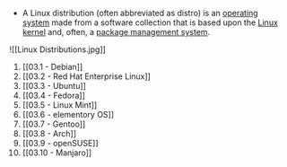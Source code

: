 - A Linux distribution (often abbreviated as distro) is an [operating system](https://en.wikipedia.org/wiki/Operating_system) made from a software collection that is based upon the [Linux kernel](https://en.wikipedia.org/wiki/Linux_kernel) and, often, a [package management system](https://en.wikipedia.org/wiki/Package_management_system).


![[Linux Distributions.jpg]]


1. [[03.1 - Debian]]
2. [[03.2 - Red Hat Enterprise Linux]]
3. [[03.3 - Ubuntu]]
4. [[03.4 - Fedora]]
5. [[03.5 - Linux Mint]]
6. [[03.6 - elementory OS]]
7. [[03.7 - Gentoo]]
8. [[03.8 - Arch]]
9. [[03.9 - openSUSE]]
10. [[03.10 - Manjaro]]
